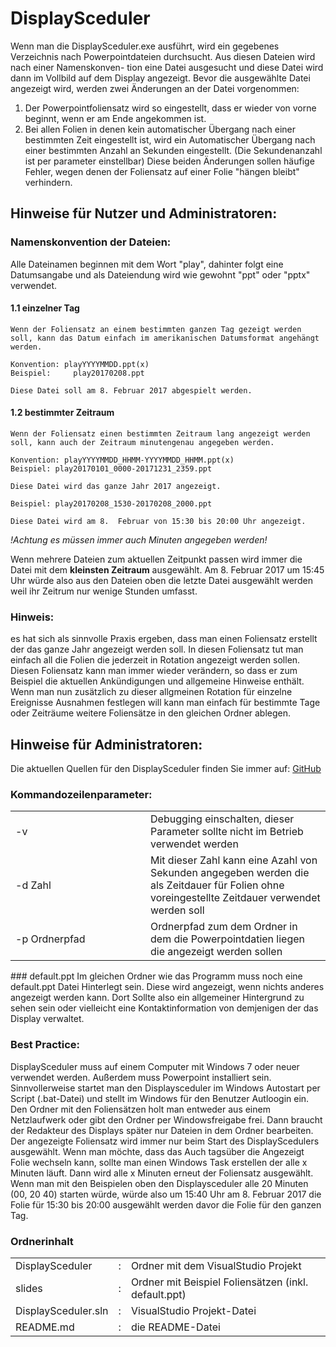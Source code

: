 # DisplaySceduler

Wenn man die DisplaySceduler.exe ausführt, wird ein gegebenes Verzeichnis nach Powerpointdateien durchsucht. Aus diesen Dateien wird nach einer Namenskonven-
tion eine Datei ausgesucht und diese Datei wird dann im Vollbild auf dem Display angezeigt.
Bevor die ausgewählte Datei angezeigt wird, werden zwei Änderungen an der Datei vorgenommen:
1. Der Powerpointfoliensatz wird so eingestellt, dass er wieder von vorne beginnt, wenn er am Ende angekommen ist.
2. Bei allen Folien in denen kein automatischer Übergang nach einer bestimmten Zeit eingestellt ist, wird ein Automatischer Übergang nach einer bestimmten Anzahl an Sekunden eingestellt. (Die Sekundenanzahl ist per parameter einstellbar)
Diese beiden Änderungen sollen häufige Fehler, wegen denen der Foliensatz auf einer Folie "hängen bleibt" verhindern.

## Hinweise für Nutzer und Administratoren:

### Namenskonvention der Dateien:
Alle Dateinamen beginnen mit dem Wort "play", dahinter folgt eine Datumsangabe und als Dateiendung wird wie gewohnt "ppt" oder "pptx" verwendet.

#### 1.1 einzelner Tag
	Wenn der Foliensatz an einem bestimmten ganzen Tag gezeigt werden soll, kann das Datum einfach im amerikanischen Datumsformat angehängt werden.

	Konvention:	playYYYYMMDD.ppt(x)
	Beispiel:	  play20170208.ppt
	
	Diese Datei soll am 8. Februar 2017 abgespielt werden.

#### 1.2 bestimmter Zeitraum
	Wenn der Foliensatz einen bestimmten Zeitraum lang angezeigt werden soll, kann auch der Zeitraum minutengenau angegeben werden.
	
	Konvention: playYYYYMMDD_HHMM-YYYYMMDD_HHMM.ppt(x)
	Beispiel: play20170101_0000-20171231_2359.ppt
	
	Diese Datei wird das ganze Jahr 2017 angezeigt. 
	
	Beispiel: play20170208_1530-20170208_2000.ppt
	
	Diese Datei wird am 8.  Februar von 15:30 bis 20:00 Uhr angezeigt.
_!Achtung es müssen immer auch Minuten angegeben werden!_

Wenn mehrere Dateien zum aktuellen Zeitpunkt passen wird immer die Datei mit dem __kleinsten Zeitraum__ ausgewählt. Am 8. Februar 2017 um 15:45 Uhr würde also aus den Dateien oben die letzte Datei ausgewählt werden weil ihr Zeitrum nur wenige Stunden umfasst.

### Hinweis:
es hat sich als sinnvolle Praxis ergeben, dass man einen Foliensatz erstellt der das ganze Jahr angezeigt werden soll. In diesen Foliensatz tut man einfach all die Folien die jederzeit in Rotation angezeigt werden sollen. 
Diesen Foliensatz kann man immer wieder verändern, so dass er zum Beispiel die aktuellen Ankündigungen und allgemeine Hinweise enthält. Wenn man nun zusätzlich zu dieser allgmeinen Rotation für einzelne Ereignisse Ausnahmen festlegen will kann man einfach für bestimmte Tage oder Zeiträume weitere Foliensätze in den gleichen Ordner ablegen.

## Hinweise für Administratoren:
Die aktuellen Quellen für den DisplaySceduler finden Sie immer auf: [GitHub](https://github.com/scriptkiddy/DisplaySceduler.git)
### Kommandozeilenparameter:
<table>
	<tr>
		<td>-v</td>
		<td>Debugging einschalten, dieser Parameter sollte nicht im Betrieb verwendet werden</td>
	<tr>
		<td>-d Zahl</td>
		<td>Mit dieser Zahl kann eine Azahl von Sekunden angegeben werden die als Zeitdauer für Folien ohne voreingestellte Zeitdauer  verwendet werden soll</td>
	<tr>
		<td width="200">-p Ordnerpfad</td>
		<td>Ordnerpfad zum dem Ordner in dem die Powerpointdatien liegen die angezeigt werden sollen</td>
	</tr>
</table>
### default.ppt
Im gleichen Ordner wie das Programm muss noch eine default.ppt Datei Hinterlegt sein. Diese wird angezeigt, wenn nichts anderes angezeigt werden kann. Dort Sollte also ein allgemeiner Hintergrund zu sehen sein oder vielleicht eine Kontaktinformation von demjenigen der das Display verwaltet.

### Best Practice:
DisplaySceduler muss auf einem Computer mit Windows 7 oder neuer verwendet werden. Außerdem muss Powerpoint installiert sein. Sinnvollerweise startet man den
Displaysceduler im Windows Autostart per Script (.bat-Datei) und stellt im  Windows für den Benutzer Autloogin ein. Den Ordner mit den Foliensätzen holt man entweder aus einem Netzlaufwerk oder gibt den Ordner per Windowsfreigabe
frei. Dann braucht der Redakteur des Displays später nur Dateien in dem Ordner bearbeiten. Der angezeigte Foliensatz wird immer nur beim Start des DisplayScedulers ausgewählt. Wenn man möchte, dass das Auch tagsüber die Angezeigt 
Folie wechseln kann, sollte man einen Windows Task erstellen der alle x Minuten läuft. Dann wird alle x Minuten erneut der Foliensatz ausgewählt. Wenn man mit den Beispielen oben den Displaysceduler alle 20 Minuten (00, 20 40) starten  würde, würde also um 15:40 Uhr am 8. Februar 2017 die Folie für 15:30 bis 20:00 ausgewählt werden davor die Folie für den ganzen Tag.

### Ordnerinhalt
<table>
	<tr>
		<td> DisplaySceduler </td>
		<td>:</td>
		<td>Ordner mit dem VisualStudio Projekt</td>
	</tr>
	<tr>
		<td>slides</td>
		<td>:</td>
		<td>Ordner mit Beispiel Foliensätzen (inkl. default.ppt)</td>
	</tr>
	<tr>
		<td>DisplaySceduler.sln</td>
		<td>:</td>
		<td>VisualStudio Projekt-Datei</td>
	</tr>
	<tr>
		<td>README.md</td>
		<td>:</td>
		<td>die README-Datei</td>
	</tr>
</table>
